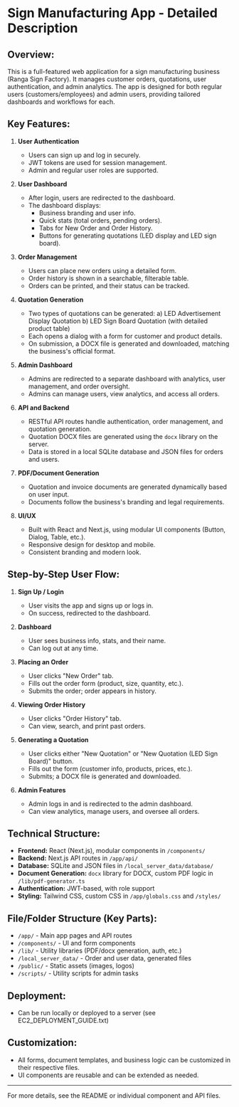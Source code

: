 Sign Manufacturing App - Detailed Description
============================================

Overview:
---------
This is a full-featured web application for a sign manufacturing business (Ranga Sign Factory). It manages customer orders, quotations, user authentication, and admin analytics. The app is designed for both regular users (customers/employees) and admin users, providing tailored dashboards and workflows for each.

Key Features:
-------------
1. **User Authentication**
   - Users can sign up and log in securely.
   - JWT tokens are used for session management.
   - Admin and regular user roles are supported.

2. **User Dashboard**
   - After login, users are redirected to the dashboard.
   - The dashboard displays:
     - Business branding and user info.
     - Quick stats (total orders, pending orders).
     - Tabs for New Order and Order History.
     - Buttons for generating quotations (LED display and LED sign board).

3. **Order Management**
   - Users can place new orders using a detailed form.
   - Order history is shown in a searchable, filterable table.
   - Orders can be printed, and their status can be tracked.

4. **Quotation Generation**
   - Two types of quotations can be generated:
     a) LED Advertisement Display Quotation
     b) LED Sign Board Quotation (with detailed product table)
   - Each opens a dialog with a form for customer and product details.
   - On submission, a DOCX file is generated and downloaded, matching the business's official format.

5. **Admin Dashboard**
   - Admins are redirected to a separate dashboard with analytics, user management, and order oversight.
   - Admins can manage users, view analytics, and access all orders.

6. **API and Backend**
   - RESTful API routes handle authentication, order management, and quotation generation.
   - Quotation DOCX files are generated using the `docx` library on the server.
   - Data is stored in a local SQLite database and JSON files for orders and users.

7. **PDF/Document Generation**
   - Quotation and invoice documents are generated dynamically based on user input.
   - Documents follow the business's branding and legal requirements.

8. **UI/UX**
   - Built with React and Next.js, using modular UI components (Button, Dialog, Table, etc.).
   - Responsive design for desktop and mobile.
   - Consistent branding and modern look.

Step-by-Step User Flow:
----------------------
1. **Sign Up / Login**
   - User visits the app and signs up or logs in.
   - On success, redirected to the dashboard.

2. **Dashboard**
   - User sees business info, stats, and their name.
   - Can log out at any time.

3. **Placing an Order**
   - User clicks "New Order" tab.
   - Fills out the order form (product, size, quantity, etc.).
   - Submits the order; order appears in history.

4. **Viewing Order History**
   - User clicks "Order History" tab.
   - Can view, search, and print past orders.

5. **Generating a Quotation**
   - User clicks either "New Quotation" or "New Quotation (LED Sign Board)" button.
   - Fills out the form (customer info, products, prices, etc.).
   - Submits; a DOCX file is generated and downloaded.

6. **Admin Features**
   - Admin logs in and is redirected to the admin dashboard.
   - Can view analytics, manage users, and oversee all orders.

Technical Structure:
--------------------
- **Frontend:** React (Next.js), modular components in `/components/`
- **Backend:** Next.js API routes in `/app/api/`
- **Database:** SQLite and JSON files in `/local_server_data/database/`
- **Document Generation:** `docx` library for DOCX, custom PDF logic in `/lib/pdf-generator.ts`
- **Authentication:** JWT-based, with role support
- **Styling:** Tailwind CSS, custom CSS in `/app/globals.css` and `/styles/`

File/Folder Structure (Key Parts):
----------------------------------
- `/app/` - Main app pages and API routes
- `/components/` - UI and form components
- `/lib/` - Utility libraries (PDF/docx generation, auth, etc.)
- `/local_server_data/` - Order and user data, generated files
- `/public/` - Static assets (images, logos)
- `/scripts/` - Utility scripts for admin tasks

Deployment:
-----------
- Can be run locally or deployed to a server (see EC2_DEPLOYMENT_GUIDE.txt)

Customization:
--------------
- All forms, document templates, and business logic can be customized in their respective files.
- UI components are reusable and can be extended as needed.

---
For more details, see the README or individual component and API files. 
